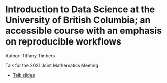 # Introduction to Data Science at the University of British Columbia; an accessible course with an emphasis on reproducible workflows
Author: Tiffany Timbers

Talk for the 2021 Joint Mathematics Meeting
- [Talk slides](https://ttimbers.github.io/jmm_2020_timbers/jmm_2020_timbers.html#1)
